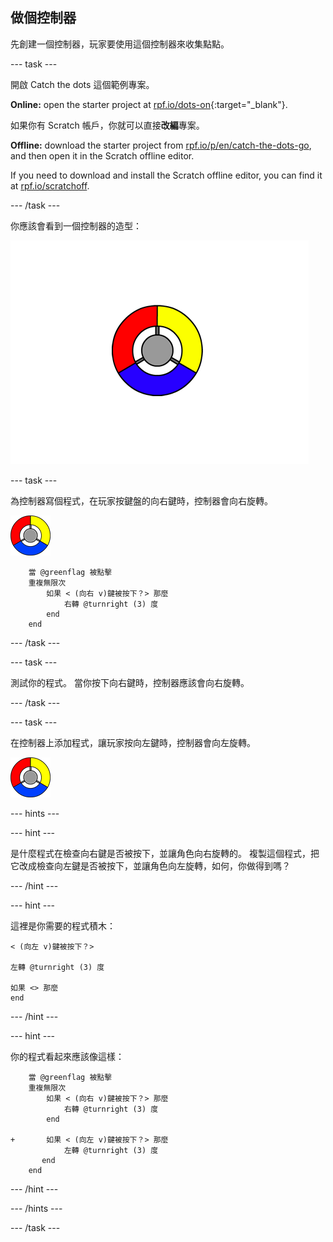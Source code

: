 ## 做個控制器

先創建一個控制器，玩家要使用這個控制器來收集點點。

\--- task \---

開啟 Catch the dots 這個範例專案。

**Online:** open the starter project at [rpf.io/dots-on](https://rpf.io/dots-on){:target="_blank"}.

如果你有 Scratch 帳戶，你就可以直接**改編**專案。

**Offline:** download the starter project from [rpf.io/p/en/catch-the-dots-go](https://rpf.io/p/en/catch-the-dots-go), and then open it in the Scratch offline editor.

If you need to download and install the Scratch offline editor, you can find it at [rpf.io/scratchoff](https://rpf.io/scratchoff).

\--- /task \---

你應該會看到一個控制器的造型：

![截圖](images/dots-controller.png)

\--- task \---

為控制器寫個程式，在玩家按鍵盤的向右鍵時，控制器會向右旋轉。

![控制器角色](images/controller-sprite.png)

```blocks3
    當 @greenflag 被點擊
    重複無限次
        如果 < (向右 v)鍵被按下？> 那麼
            右轉 @turnright (3) 度
        end
    end
```

\--- /task \---

\--- task \---

測試你的程式。 當你按下向右鍵時，控制器應該會向右旋轉。

\--- /task \---

\--- task \---

在控制器上添加程式，讓玩家按向左鍵時，控制器會向左旋轉。

![控制器角色](images/controller-sprite.png)

\--- hints \---

\--- hint \---

是什麼程式在檢查向右鍵是否被按下，並讓角色向右旋轉的。 複製這個程式，把它改成檢查向左鍵是否被按下，並讓角色向左旋轉，如何，你做得到嗎？

\--- /hint \---

\--- hint \---

這裡是你需要的程式積木：

```blocks3
< (向左 v)鍵被按下？>

左轉 @turnright (3) 度

如果 <> 那麼
end
```

\--- /hint \---

\--- hint \---

你的程式看起來應該像這樣：

```blocks3
    當 @greenflag 被點擊
    重複無限次
        如果 < (向右 v)鍵被按下？> 那麼
            右轉 @turnright (3) 度
        end

+       如果 < (向左 v)鍵被按下？> 那麼
            左轉 @turnright (3) 度
       end 
    end
```

\--- /hint \---

\--- /hints \---

\--- /task \---